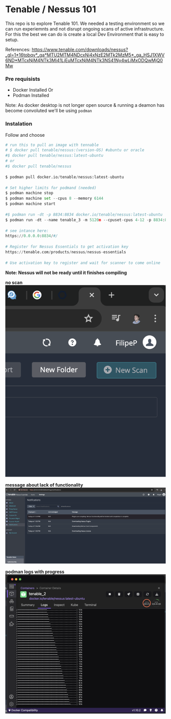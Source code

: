 # Tenable / Nessus 101

This repo is to explore Tenable 101. We needed a testing environment so we can run experiemnts and not disrupt ongoing scans of active infrastructure. For this the best we can do is create a local Dev Environment that is easy to setup. 

References: https://www.tenable.com/downloads/nessus?_gl=1*16tobqy*_ga*MTU2MTM4NDcxNi4xNzE2MTk2MzM5*_ga_HSJ1XWV6ND*MTcxNjM4NTk3Mi41LjEuMTcxNjM4NTk3NS41Ny4wLjMxODQwMjQ0Mw


### Pre requisists

- Docker Installed
Or
- Podman Installed

Note: As docker desktop is not longer open source & running a deamon has become convoluted we'll be using `podman`

### Instalation

Follow and choose 

```python 
# run this to pull an image with tennable 
# $ docker pull tenable/nessus:(version-OS) #ubuntu or oracle
#$ docker pull tenable/nessus:latest-ubuntu
# or
#$ docker pull tenable/nessus

$ podman pull docker.io/tenable/nessus:latest-ubuntu

# Set higher limits for podmand (needed)
$ podman machine stop
$ podman machine set --cpus 8 --memory 6144
$ podman machine start

#$ podman run -dt -p 8834:8834 docker.io/tenable/nessus:latest-ubuntu
$ podman run -dt --name tenable_3 -m 5120m --cpuset-cpus 4-12 -p 8834:8834 docker.io/tenable/nessus:latest-ubuntu

# see intance here: 
https://0.0.0.0:8834/#/

# Register for Nessus Essentials to get activation key
https://tenable.com/products/nessus/nessus-essentials

# Use activation key to register and wait for scanner to come online
```

**Note: Nessus will not be ready until it finishes compiling**

**no scan**
![alt text](./screenshot2.png)

**message about lack of functionality**
![alt text](./image.png)

**podman logs with progress**
![alt text](./screenshot1.png)